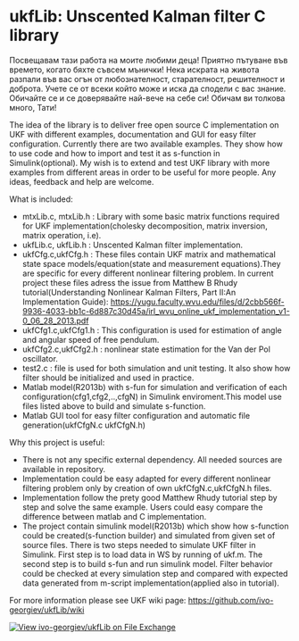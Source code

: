 # ukfLib: Unscented Kalman filter C library
Посвещавам тази работа на моите любими деца! Приятно пътуване във времето, когато бяхте съвсем мънички! Нека искрата на живота разпали във вас огън от любознателност, старателност, решителност и доброта. Учете се от всеки който може и иска да сподели с вас знание. Обичайте се и се доверявайте най-вече на себе си!
Обичам ви толкова много, Тати!

The idea of the library is to deliver free open source C implementation on UKF with different examples, documentation and GUI for easy filter configuration. Currently there are two available examples. They show how to use code and how to import and test it as s-function in Simulink(optional). My wish is to extend and test UKF library with more examples from different areas in order to be useful for more people. Any ideas, feedback and help are welcome.

What is included:
- mtxLib.c, mtxLib.h : Library with some basic matrix functions required for UKF implementation(cholesky decomposition, matrix inversion, matrix operation, i.e).
- ukfLib.c, ukfLib.h : Unscented Kalman filter implementation.
- ukfCfg.c,ukfCfg.h : These files contain UKF matrix and mathematical state space models/equation(state and measurement equations).They are specific for every different nonlinear filtering problem. In current project these files adress the issue from Matthew B Rhudy tutorial(Understanding Nonlinear Kalman Filters, Part II:An Implementation Guide):
https://yugu.faculty.wvu.edu/files/d/2cbb566f-9936-4033-bb1c-6d887c30d45a/irl_wvu_online_ukf_implementation_v1-0_06_28_2013.pdf
- ukfCfg1.c,ukfCfg1.h : This configuration is used for estimation of angle and angular speed of free pendulum.
- ukfCfg2.c,ukfCfg2.h : nonlinear state estimation for the Van der Pol oscillator.
- test2.c : file is used for both simulation and unit testing. It also show how filter should be initialized and used in practice.
- Matlab model(R2013b) with s-fun for simulation and verification of each configuration(cfg1,cfg2,..,cfgN) in Simulink enviroment.This model use files listed above to build and simulate s-function.
- Matlab GUI tool for easy filter configuration and automatic file generation(ukfCfgN.c ukfCfgN.h) 

Why this project is useful:
- There is not any specific external dependency. All needed sources are available in repository.
- Implementation could be easy adapted for every different nonlinear filtering problem only by creation of own
  ukfCfgN.c,ukfCfgN.h files.
- Implementation follow the prety good Matthew Rhudy tutorial step by step and solve the same example. Users could easy compare the difference between matlab and C implementation.
- The project contain simulink model(R2013b) which show how s-function could be created(s-function builder) and simulated from given set of source files. There is two steps needed to simulate UKF filter in Simulink. First step is to load data in WS by running of ukf.m. The second step is to build s-fun and run simulink model. Filter behavior could be checked at every simulation step and compared with expected data generated from m-script implementation(applied also in tutorial). 

For more information please see UKF wiki page: https://github.com/ivo-georgiev/ukfLib/wiki

[![View ivo-georgiev/ukfLib on File Exchange](https://www.mathworks.com/matlabcentral/images/matlab-file-exchange.svg)](https://nl.mathworks.com/matlabcentral/fileexchange/65092-ivo-georgiev-ukflib)
